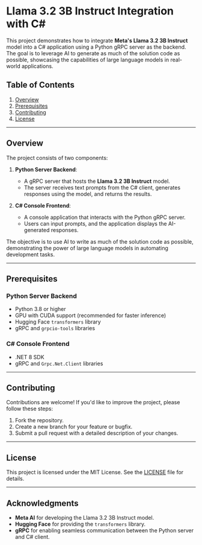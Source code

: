 # Llama 3.2 3B Instruct Integration with C#

This project demonstrates how to integrate **Meta's Llama 3.2 3B Instruct** model into a C# application using a Python gRPC server as the backend. The goal is to leverage AI to generate as much of the solution code as possible, showcasing the capabilities of large language models in real-world applications.

## Table of Contents
1. [Overview](#overview)
2. [Prerequisites](#prerequisites)
3. [Contributing](#contributing)
4. [License](#license)

---

## Overview

The project consists of two components:
1. **Python Server Backend**:
   - A gRPC server that hosts the **Llama 3.2 3B Instruct** model.
   - The server receives text prompts from the C# client, generates responses using the model, and returns the results.

2. **C# Console Frontend**:
   - A console application that interacts with the Python gRPC server.
   - Users can input prompts, and the application displays the AI-generated responses.

The objective is to use AI to write as much of the solution code as possible, demonstrating the power of large language models in automating development tasks.

---

## Prerequisites

### Python Server Backend
- Python 3.8 or higher
- GPU with CUDA support (recommended for faster inference)
- Hugging Face `transformers` library
- gRPC and `grpcio-tools` libraries

### C# Console Frontend
- .NET 8 SDK
- gRPC and `Grpc.Net.Client` libraries

---

## Contributing

Contributions are welcome! If you'd like to improve the project, please follow these steps:
1. Fork the repository.
2. Create a new branch for your feature or bugfix.
3. Submit a pull request with a detailed description of your changes.

---

## License

This project is licensed under the MIT License. See the [LICENSE](LICENSE) file for details.

---

## Acknowledgments

- **Meta AI** for developing the Llama 3.2 3B Instruct model.
- **Hugging Face** for providing the `transformers` library.
- **gRPC** for enabling seamless communication between the Python server and C# client.

